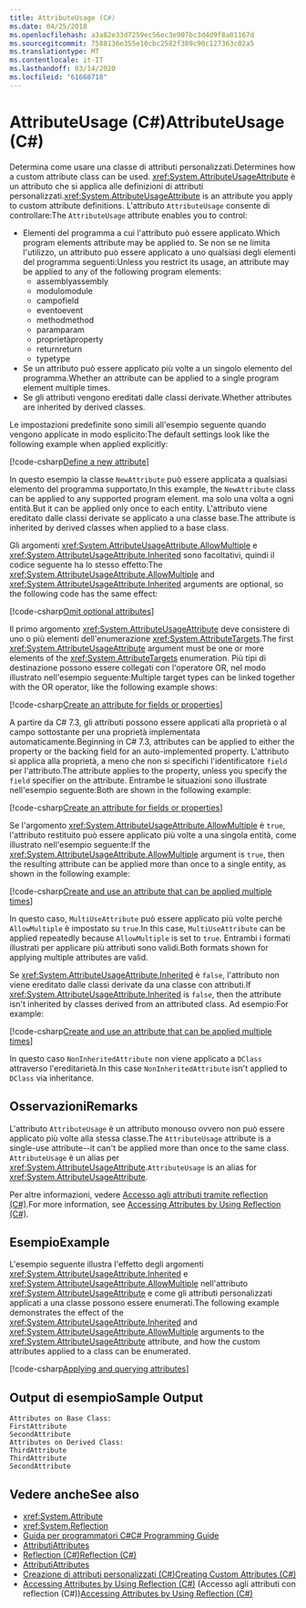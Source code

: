 ```yaml
---
title: AttributeUsage (C#)
ms.date: 04/25/2018
ms.openlocfilehash: a3a82e33d7259ec56ec3e907bc3d4d9f8a01167d
ms.sourcegitcommit: 7588136e355e10cbc2582f389c90c127363c02a5
ms.translationtype: MT
ms.contentlocale: it-IT
ms.lasthandoff: 03/14/2020
ms.locfileid: "61668718"
---
```

# <a name="attributeusage-c"></a><span data-ttu-id="2dd9e-102">AttributeUsage (C#)</span><span class="sxs-lookup"><span data-stu-id="2dd9e-102">AttributeUsage (C#)</span></span>

<span data-ttu-id="2dd9e-103">Determina come usare una classe di attributi personalizzati.</span><span class="sxs-lookup"><span data-stu-id="2dd9e-103">Determines how a custom attribute class can be used.</span></span> <span data-ttu-id="2dd9e-104"><xref:System.AttributeUsageAttribute> è un attributo che si applica alle definizioni di attributi personalizzati.</span><span class="sxs-lookup"><span data-stu-id="2dd9e-104"><xref:System.AttributeUsageAttribute> is an attribute you apply to custom attribute definitions.</span></span> <span data-ttu-id="2dd9e-105">L'attributo `AttributeUsage` consente di controllare:</span><span class="sxs-lookup"><span data-stu-id="2dd9e-105">The `AttributeUsage` attribute enables you to control:</span></span>

- <span data-ttu-id="2dd9e-106">Elementi del programma a cui l'attributo può essere applicato.</span><span class="sxs-lookup"><span data-stu-id="2dd9e-106">Which program elements attribute may be applied to.</span></span> <span data-ttu-id="2dd9e-107">Se non se ne limita l'utilizzo, un attributo può essere applicato a uno qualsiasi degli elementi del programma seguenti:</span><span class="sxs-lookup"><span data-stu-id="2dd9e-107">Unless you restrict its usage, an attribute may be applied to any of the following program elements:</span></span>
  - <span data-ttu-id="2dd9e-108">assembly</span><span class="sxs-lookup"><span data-stu-id="2dd9e-108">assembly</span></span>
  - <span data-ttu-id="2dd9e-109">modulo</span><span class="sxs-lookup"><span data-stu-id="2dd9e-109">module</span></span>
  - <span data-ttu-id="2dd9e-110">campo</span><span class="sxs-lookup"><span data-stu-id="2dd9e-110">field</span></span>
  - <span data-ttu-id="2dd9e-111">evento</span><span class="sxs-lookup"><span data-stu-id="2dd9e-111">event</span></span>
  - <span data-ttu-id="2dd9e-112">method</span><span class="sxs-lookup"><span data-stu-id="2dd9e-112">method</span></span>
  - <span data-ttu-id="2dd9e-113">param</span><span class="sxs-lookup"><span data-stu-id="2dd9e-113">param</span></span>
  - <span data-ttu-id="2dd9e-114">proprietà</span><span class="sxs-lookup"><span data-stu-id="2dd9e-114">property</span></span>
  - <span data-ttu-id="2dd9e-115">return</span><span class="sxs-lookup"><span data-stu-id="2dd9e-115">return</span></span>
  - <span data-ttu-id="2dd9e-116">type</span><span class="sxs-lookup"><span data-stu-id="2dd9e-116">type</span></span>
- <span data-ttu-id="2dd9e-117">Se un attributo può essere applicato più volte a un singolo elemento del programma.</span><span class="sxs-lookup"><span data-stu-id="2dd9e-117">Whether an attribute can be applied to a single program element multiple times.</span></span>
- <span data-ttu-id="2dd9e-118">Se gli attributi vengono ereditati dalle classi derivate.</span><span class="sxs-lookup"><span data-stu-id="2dd9e-118">Whether attributes are inherited by derived classes.</span></span>

<span data-ttu-id="2dd9e-119">Le impostazioni predefinite sono simili all'esempio seguente quando vengono applicate in modo esplicito:</span><span class="sxs-lookup"><span data-stu-id="2dd9e-119">The default settings look like the following example when applied explicitly:</span></span>

[!code-csharp[Define a new attribute](../../../../../samples/snippets/csharp/attributes/NewAttribute.cs#1)]

<span data-ttu-id="2dd9e-120">In questo esempio la classe `NewAttribute` può essere applicata a qualsiasi elemento del programma supportato,</span><span class="sxs-lookup"><span data-stu-id="2dd9e-120">In this example, the `NewAttribute` class can be applied to any supported program element.</span></span> <span data-ttu-id="2dd9e-121">ma solo una volta a ogni entità.</span><span class="sxs-lookup"><span data-stu-id="2dd9e-121">But it can be applied only once to each entity.</span></span> <span data-ttu-id="2dd9e-122">L'attributo viene ereditato dalle classi derivate se applicato a una classe base.</span><span class="sxs-lookup"><span data-stu-id="2dd9e-122">The attribute is inherited by derived classes when applied to a base class.</span></span>

<span data-ttu-id="2dd9e-123">Gli argomenti <xref:System.AttributeUsageAttribute.AllowMultiple> e <xref:System.AttributeUsageAttribute.Inherited> sono facoltativi, quindi il codice seguente ha lo stesso effetto:</span><span class="sxs-lookup"><span data-stu-id="2dd9e-123">The <xref:System.AttributeUsageAttribute.AllowMultiple> and <xref:System.AttributeUsageAttribute.Inherited> arguments are optional, so the following code has the same effect:</span></span>

[!code-csharp[Omit optional attributes](../../../../../samples/snippets/csharp/attributes/NewAttribute.cs#2)]

<span data-ttu-id="2dd9e-124">Il primo argomento <xref:System.AttributeUsageAttribute> deve consistere di uno o più elementi dell'enumerazione <xref:System.AttributeTargets>.</span><span class="sxs-lookup"><span data-stu-id="2dd9e-124">The first <xref:System.AttributeUsageAttribute> argument must be one or more elements of the <xref:System.AttributeTargets> enumeration.</span></span> <span data-ttu-id="2dd9e-125">Più tipi di destinazione possono essere collegati con l'operatore OR, nel modo illustrato nell'esempio seguente:</span><span class="sxs-lookup"><span data-stu-id="2dd9e-125">Multiple target types can be linked together with the OR operator, like the following example shows:</span></span>

[!code-csharp[Create an attribute for fields or properties](../../../../../samples/snippets/csharp/attributes/NewPropertyOrFieldAttribute.cs#1)]

<span data-ttu-id="2dd9e-126">A partire da C# 7.3, gli attributi possono essere applicati alla proprietà o al campo sottostante per una proprietà implementata automaticamente.</span><span class="sxs-lookup"><span data-stu-id="2dd9e-126">Beginning in C# 7.3, attributes can be applied to either the property or the backing field for an auto-implemented property.</span></span> <span data-ttu-id="2dd9e-127">L'attributo si applica alla proprietà, a meno che non si specifichi l'identificatore `field` per l'attributo.</span><span class="sxs-lookup"><span data-stu-id="2dd9e-127">The attribute applies to the property, unless you specify the `field` specifier on the attribute.</span></span> <span data-ttu-id="2dd9e-128">Entrambe le situazioni sono illustrate nell'esempio seguente:</span><span class="sxs-lookup"><span data-stu-id="2dd9e-128">Both are shown in the following example:</span></span>

[!code-csharp[Create an attribute for fields or properties](../../../../../samples/snippets/csharp/attributes/NewPropertyOrFieldAttribute.cs#2)]

<span data-ttu-id="2dd9e-129">Se l'argomento <xref:System.AttributeUsageAttribute.AllowMultiple> è `true`, l'attributo restituito può essere applicato più volte a una singola entità, come illustrato nell'esempio seguente:</span><span class="sxs-lookup"><span data-stu-id="2dd9e-129">If the <xref:System.AttributeUsageAttribute.AllowMultiple> argument is `true`, then the resulting attribute can be applied more than once to a single entity, as shown in the following example:</span></span>

[!code-csharp[Create and use an attribute that can be applied multiple times](../../../../../samples/snippets/csharp/attributes/MultiUseAttribute.cs#1)]

<span data-ttu-id="2dd9e-130">In questo caso, `MultiUseAttribute` può essere applicato più volte perché `AllowMultiple` è impostato su `true`.</span><span class="sxs-lookup"><span data-stu-id="2dd9e-130">In this case, `MultiUseAttribute` can be applied repeatedly because `AllowMultiple` is set to `true`.</span></span> <span data-ttu-id="2dd9e-131">Entrambi i formati illustrati per applicare più attributi sono validi.</span><span class="sxs-lookup"><span data-stu-id="2dd9e-131">Both formats shown for applying multiple attributes are valid.</span></span>

<span data-ttu-id="2dd9e-132">Se <xref:System.AttributeUsageAttribute.Inherited> è `false`, l'attributo non viene ereditato dalle classi derivate da una classe con attributi.</span><span class="sxs-lookup"><span data-stu-id="2dd9e-132">If <xref:System.AttributeUsageAttribute.Inherited> is `false`, then the attribute isn't inherited by classes derived from an attributed class.</span></span> <span data-ttu-id="2dd9e-133">Ad esempio:</span><span class="sxs-lookup"><span data-stu-id="2dd9e-133">For example:</span></span>

[!code-csharp[Create and use an attribute that can be applied multiple times](../../../../../samples/snippets/csharp/attributes/NonInheritedAttribute.cs#1)]

<span data-ttu-id="2dd9e-134">In questo caso `NonInheritedAttribute` non viene applicato a `DClass` attraverso l'ereditarietà.</span><span class="sxs-lookup"><span data-stu-id="2dd9e-134">In this case `NonInheritedAttribute` isn't applied to `DClass` via inheritance.</span></span>

## <a name="remarks"></a><span data-ttu-id="2dd9e-135">Osservazioni</span><span class="sxs-lookup"><span data-stu-id="2dd9e-135">Remarks</span></span>

<span data-ttu-id="2dd9e-136">L'attributo `AttributeUsage` è un attributo monouso ovvero non può essere applicato più volte alla stessa classe.</span><span class="sxs-lookup"><span data-stu-id="2dd9e-136">The `AttributeUsage` attribute is a single-use attribute--it can't be applied more than once to the same class.</span></span> <span data-ttu-id="2dd9e-137">`AttributeUsage` è un alias per <xref:System.AttributeUsageAttribute>.</span><span class="sxs-lookup"><span data-stu-id="2dd9e-137">`AttributeUsage` is an alias for <xref:System.AttributeUsageAttribute>.</span></span>

<span data-ttu-id="2dd9e-138">Per altre informazioni, vedere [Accesso agli attributi tramite reflection (C#)](accessing-attributes-by-using-reflection.md).</span><span class="sxs-lookup"><span data-stu-id="2dd9e-138">For more information, see [Accessing Attributes by Using Reflection (C#)](accessing-attributes-by-using-reflection.md).</span></span>

## <a name="example"></a><span data-ttu-id="2dd9e-139">Esempio</span><span class="sxs-lookup"><span data-stu-id="2dd9e-139">Example</span></span>

<span data-ttu-id="2dd9e-140">L'esempio seguente illustra l'effetto degli argomenti <xref:System.AttributeUsageAttribute.Inherited> e <xref:System.AttributeUsageAttribute.AllowMultiple> nell'attributo <xref:System.AttributeUsageAttribute> e come gli attributi personalizzati applicati a una classe possono essere enumerati.</span><span class="sxs-lookup"><span data-stu-id="2dd9e-140">The following example demonstrates the effect of the <xref:System.AttributeUsageAttribute.Inherited> and <xref:System.AttributeUsageAttribute.AllowMultiple> arguments to the <xref:System.AttributeUsageAttribute> attribute, and how the custom attributes applied to a class can be enumerated.</span></span>

[!code-csharp[Applying and querying attributes](../../../../../samples/snippets/csharp/attributes/Program.cs#1)]

## <a name="sample-output"></a><span data-ttu-id="2dd9e-141">Output di esempio</span><span class="sxs-lookup"><span data-stu-id="2dd9e-141">Sample Output</span></span>

```text
Attributes on Base Class:
FirstAttribute
SecondAttribute
Attributes on Derived Class:
ThirdAttribute
ThirdAttribute
SecondAttribute
```

## <a name="see-also"></a><span data-ttu-id="2dd9e-142">Vedere anche</span><span class="sxs-lookup"><span data-stu-id="2dd9e-142">See also</span></span>

- <xref:System.Attribute>
- <xref:System.Reflection>
- [<span data-ttu-id="2dd9e-143">Guida per programmatori C#</span><span class="sxs-lookup"><span data-stu-id="2dd9e-143">C# Programming Guide</span></span>](../..//index.md)
- [<span data-ttu-id="2dd9e-144">Attributi</span><span class="sxs-lookup"><span data-stu-id="2dd9e-144">Attributes</span></span>](../../../..//standard/attributes/index.md)
- [<span data-ttu-id="2dd9e-145">Reflection (C#)</span><span class="sxs-lookup"><span data-stu-id="2dd9e-145">Reflection (C#)</span></span>](../reflection.md)
- [<span data-ttu-id="2dd9e-146">Attributi</span><span class="sxs-lookup"><span data-stu-id="2dd9e-146">Attributes</span></span>](index.md)
- [<span data-ttu-id="2dd9e-147">Creazione di attributi personalizzati (C#)</span><span class="sxs-lookup"><span data-stu-id="2dd9e-147">Creating Custom Attributes (C#)</span></span>](creating-custom-attributes.md)
- <span data-ttu-id="2dd9e-148">[Accessing Attributes by Using Reflection (C#)](accessing-attributes-by-using-reflection.md) (Accesso agli attributi con reflection (C#))</span><span class="sxs-lookup"><span data-stu-id="2dd9e-148">[Accessing Attributes by Using Reflection (C#)](accessing-attributes-by-using-reflection.md)</span></span>
